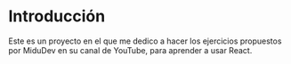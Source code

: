 # Introducción
Este es un proyecto en el que me dedico a hacer los ejercicios propuestos por MiduDev en su canal de YouTube, para aprender a usar React.